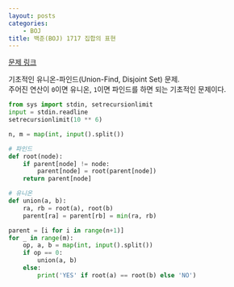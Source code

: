 ```yaml
---
layout: posts
categories:
    - BOJ
title: 백준(BOJ) 1717 집합의 표현
---
```


[문제 링크](https://www.acmicpc.net/problem/1717)

기초적인 유니온-파인드(Union-Find, Disjoint Set) 문제.  
주어진 연산이 `0`이면 유니온, `1`이면 파인드를 하면 되는 기초적인 문제이다.

```python
from sys import stdin, setrecursionlimit
input = stdin.readline
setrecursionlimit(10 ** 6)

n, m = map(int, input().split())

# 파인드
def root(node):
    if parent[node] != node:
        parent[node] = root(parent[node])
    return parent[node]

# 유니온
def union(a, b):
    ra, rb = root(a), root(b)
    parent[ra] = parent[rb] = min(ra, rb)

parent = [i for i in range(n+1)]
for _ in range(m):
    op, a, b = map(int, input().split())
    if op == 0:
        union(a, b)
    else:
        print('YES' if root(a) == root(b) else 'NO')
```
